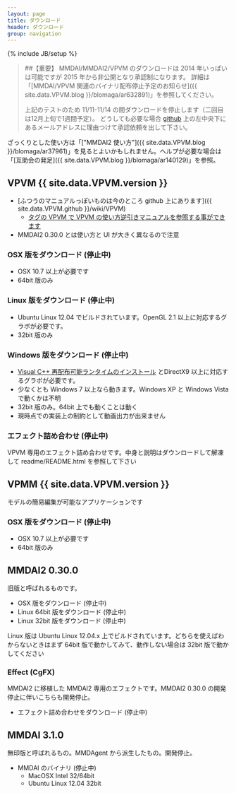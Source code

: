 ```yaml
---
layout: page
title: ダウンロード
header: ダウンロード
group: navigation
---
```

{% include JB/setup %}

>
> ##【重要】
> MMDAI/MMDAI2/VPVM のダウンロードは 2014 年いっぱいは可能ですが 2015 年から非公開となり承認制になります。
> 詳細は 「[MMDAI/VPVM 関連のバイナリ配布停止予定のお知らせ]({{ site.data.VPVM.blog }}/blomaga/ar632891)」を参照してください。
>
> 上記のテストのため 11/11-11/14 の間ダウンロードを停止します（二回目は12月上旬で1週間予定）。
> どうしても必要な場合 [github](https://github.com/hkrn/) 上の左中央下にあるメールアドレスに理由つけて承認依頼を出して下さい。
>

ざっくりとした使い方は「["MMDAI2 使い方"]({{ site.data.VPVM.blog }}/blomaga/ar37961)」を見るとよいかもしれません。ヘルプが必要な場合は「[互助会の発足]({{ site.data.VPVM.blog }}/blomaga/ar140129)」を参照。

VPVM {{ site.data.VPVM.version }}
-------------

 - [ふつうのマニュアルっぽいものは今のところ github 上にあります]({{ site.data.VPVM.github }}/wiki/VPVM)
   - [タグの VPVM で VPVM の使い方逆引きマニュアルを参照する事ができます](tags.html)
 - MMDAI2 0.30.0 とは使い方と UI が大きく異なるので注意

### OSX 版をダウンロード (停止中)

 - OSX 10\.7 以上が必要です
 - 64bit 版のみ

### Linux 版をダウンロード (停止中)

 - Ubuntu Linux 12.04 でビルドされています。OpenGL 2.1 以上に対応するグラボが必要です。
 - 32bit 版のみ

### Windows 版をダウンロード (停止中)

 - [Visual C++ 再配布可能ランタイムのインストール](http://www.microsoft.com/ja-jp/download/details.aspx?id=30679) とDirectX9 以上に対応するグラボが必要です。
 - 少なくとも Windows 7 以上なら動きます。Windows XP と Windows Vista で動くかは不明
 - 32bit 版のみ。64bit 上でも動くことは動く
 - 現時点での実装上の制約として動画出力が出来ません

### エフェクト詰め合わせ (停止中)

VPVM 専用のエフェクト詰め合わせです。中身と説明はダウンロードして解凍して readme/README.html を参照して下さい

VPMM {{ site.data.VPVM.version }}
-------------

モデルの簡易編集が可能なアプリケーションです

### OSX 版をダウンロード (停止中)

 - OSX 10\.7 以上が必要です
 - 64bit 版のみ

MMDAI2 0.30.0
-------------

旧版と呼ばれるものです。

 -  OSX 版をダウンロード (停止中)
 -  Linux 64bit 版をダウンロード (停止中)
 -  Linux 32bit 版をダウンロード (停止中)

Linux 版は Ubuntu Linux 12.04.x 上でビルドされています。どちらを使えばわからないときはまず 64bit 版で動かしてみて、動作しない場合は 32bit 版で動かしてください

### Effect (CgFX)

MMDAI2 に移植した MMDAI2 専用のエフェクトです。MMDAI2 0.30.0 の開発停止に伴いこちらも開発停止。

 - エフェクト詰め合わせをダウンロード (停止中)

MMDAI 3.1.0
-----------

無印版と呼ばれるもの。MMDAgent から派生したもの。開発停止。

 - MMDAI のバイナリ (停止中)
   - MacOSX Intel 32/64bit
   - Ubuntu Linux 12.04 32bit


